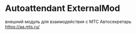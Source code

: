 # Autoattendant ExternalMod
внешний модуль для взаимодействия с МТС Автосекретарь https://aa.mts.ru/

